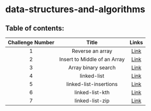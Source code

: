 # data-structures-and-algorithms
## **Table of contents:**
 
| Challenge Number | Title | Links  |
| :-------------: | :----------: | :-----------: |
| 1	 | Reverse an array | [Link](/Challenge/Reverse.md) |
| 2	 | Insert to Middle of an Array  | [Link](/Challenge/added.md) |
| 3	 | Array binary search  | [Link](/Challenge/Challenge03.md) |
| 4	 | linked-list | [Link](/Challenge/linked_list/README.md) |
| 5	 | linked-list-insertions | [Link](/Challenge/linked_list/README.md) |
| 6	 | linked-list-kth | [Link](/Challenge/linked_list/linked_list_kth.md) |
| 7	 | linked-list-zip | [Link](/Challenge/linked_list/linked_list_zip.md) |





 

 



